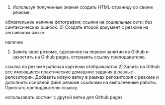 1) Используя полученные знания создать HTML-страницу со своим резюме.

обязательное наличие фотографии;
ссылки на социальные сети;
без синтаксических ошибок.
2) Создать второй документ с резюме на английском языке.

наличие <html lang="en"> 

1) Залить свое резюме, сделанное на первом занятии на Github и захостить на Github pages, отправить ссылку преподавателю.

ссылка на резюме рабочая
картинки отображаются
2) Залить на Github все имеющиеся практические домашние задания в разные репозитории. Добавить новую ветку в рамках репозитория с резюме и дополнить основной файл резюме ссылками на выполненные работы. Прислать преподавателю ссылку.

использовать хостинг с другой ветки для Github pages
